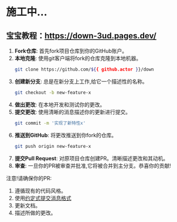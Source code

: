 # 施工中…

## 宝宝教程：https://down-3ud.pages.dev/

1. **Fork仓库**: 首先fork项目仓库到你的GitHub账户。
2. **本地克隆**: 使用git客户端将fork的仓库克隆到本地机器。
    ```sh
    git clone https://github.com/${{ github.actor }}/down
    ```
3. **创建新分支**: 总是在新分支上工作,给它一个描述性的名称。
    ```sh
    git checkout -b new-feature-x
    ```
4. **做出更改**: 在本地开发和测试你的更改。
5. **提交更改**: 使用清晰的消息描述你的更新进行提交。
    ```sh
    git commit -m '实现了新特性x'
    ```
6. **推送到GitHub**: 将更改推送到你fork的仓库。
    ```sh
    git push origin new-feature-x
    ```
7. **提交Pull Request**: 对原项目仓库创建PR。清晰描述更改和其动机。
8. **审查**: 一旦你的PR被审查并批准,它将被合并到主分支。恭喜你的贡献!

注意!请确保你的PR:

1. 遵循现有的代码风格。
2. 使用[约定式提交消息格式](https://www.conventionalcommits.org/en/v1.0.0/)
3. 更新文档。
4. 描述所做的更改。

## 